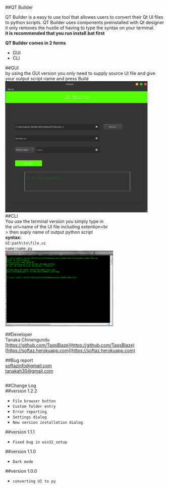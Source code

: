 ##QT Builder

QT Builder is a easy to use tool that allowes users
to convert their Qt UI files to python scripts.
QT Builder uses components preinstalled with Qt designer
it only removes the hustle of having to type the syntax
on your terminal.<br>
**it is recommended that you run install.bat first**<p>
**QT Builder comes in 2 forms**<br>
- GUI<br>
- CLI<br>

##GUI<br>
by using the GUI version you only need to supply
source UI file and give your output script name
and press Build<br>
![](https://github.com/TaqsBlaze/QtBuild/blob/1.2.2/docs/qtgui.png)<br>
##CLI<br>
You use the terminal version you simply type in<br>
the url+name of the UI file including extention<br<br>>
then suply name of output python script<br>
**syntax:**<br>
`UI:path\to\file.ui`<br>
`name:name.py`<br>
![](https://github.com/TaqsBlaze/QtBuild/blob/master/docs/cli.png)<br>

##Developer<br>
Tanaka Chinengundu<br>
[https://github.com/TaqsBlaze](https://github.com/TaqsBlaze)<br>
[https://softaz.herokuapp.com](https://softaz.herokuapp.com)<br>

##Bug report<br>
softazinfo@gmail.com<br>
tanakah30@gmail.com<br>
##
##Change Log<br>
##version 1.2.2<br>
- ```File browser button```
- ```Custom folder entry```
- ```Error reporting```
- ```Settings dialog```
- ```New version installation dialog```

##version 1.1.1
- ```Fixed bug in win32_setup```

##version 1.1.0
- ```Dark mode```


##version 1.0.0
- ```converting UI to py```
